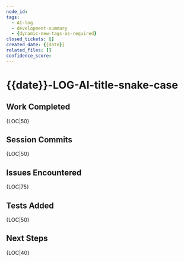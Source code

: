 ```yaml
---
node_id: 
tags:
  - AI-log
  - development-summary
  - {dynamic-new-tags-as-required}
closed_tickets: []
created_date: {{date}}
related_files: []
confidence_score:  
---
```


<!-- 
You MUST fill out the YAML Frontmatter in full.  
Review the session history. You MUST identify all worked AI-IMP tickets. 
Documentation SHOULD clearly identify the ticket the work is related to.  
You major files edited in the session. You MAY use git to validate. 
Provide your confidence in the accuracy and completeness of the generated log on a scale of 0.0 to 1.0. 
Fill out all headings below. Remove bounded comments. 
Be professional in the style of a corporate ticket. Be concise but complete.
replace {{tags}}. {LOC|X} should be replaced by your actual output and indicates the maximum lines per heading. 
--> 

# {{date}}-LOG-AI-title-snake-case


## Work Completed
<!-- 
You MUST document the high level overview of the goals and results of the work undertaken this session. 
You MAY keep this relatively concise and focused as the next sections capture more granular detail. 
-->
{LOC|50}

## Session Commits
<!-- You SHOULD review the git history from the current session and describe the commits taken in specific. -->
{LOC|50}

## Issues Encountered
<!-- 
You SHOULD describe any major issues found in applying the ADRs and Steering documents as written. 
You MUST document any deviations that were required. 
-->
{LOC|75}

## Tests Added
<!-- You SHOULD identify new tests created this session if applicable and explain their coverage -->
{LOC|50}

## Next Steps
<!-- 
What were you planning to do next? What did you learn? What would you like to carry forward? 
You SHOULD treat this as a hand off to the next "you". 
You MAY list files and documents they should read before continuing the listed work. 
-->
{LOC|40}